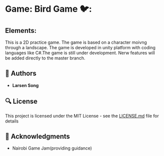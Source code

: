 # Game: Bird Game 🐦:


## **Elements:**

 This is a 2D practice game. The game is based on a character moivng through a landscape.
The game is developed in unity platform with coding languages like C#.The  game is still under development. Nerw features will be added directly to the master branch.

## :blue_book: Authors
* **Larsen Song** 

## :mag: License

This project is licensed under the MIT License - see the [LICENSE.md](https://github.com/larsensong/Bird_game/blob/master/LICENSE.md) file for details



## :mega: Acknowledgments

* Nairobi Game Jam(providing guidance)
